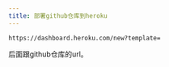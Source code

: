 ```yaml
---
title: 部署github仓库到heroku
---
```


```
https://dashboard.heroku.com/new?template=
```

后面跟github仓库的url。